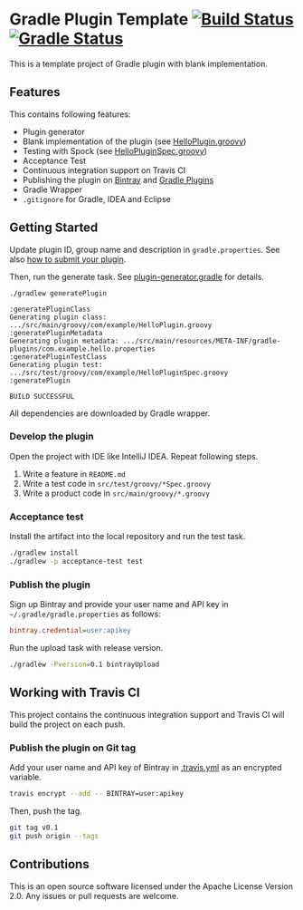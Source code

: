 Gradle Plugin Template [![Build Status](https://travis-ci.org/int128/gradle-plugin-blank.svg?branch=master)](https://travis-ci.org/int128/gradle-plugin-blank) [![Gradle Status](https://gradleupdate.appspot.com/int128/gradle-plugin-blank/status.svg?branch=master)](https://gradleupdate.appspot.com/int128/gradle-plugin-blank/status)
======================

This is a template project of Gradle plugin with blank implementation.


Features
--------

This contains following features:

  * Plugin generator
  * Blank implementation of the plugin (see [HelloPlugin.groovy](src/main/groovy/com/example/HelloPlugin.groovy))
  * Testing with Spock (see [HelloPluginSpec.groovy](src/test/groovy/com/example/HelloPluginSpec.groovy))
  * Acceptance Test
  * Continuous integration support on Travis CI
  * Publishing the plugin on [Bintray](https://bintray.com) and [Gradle Plugins](http://plugins.gradle.org)
  * Gradle Wrapper
  * `.gitignore` for Gradle, IDEA and Eclipse


Getting Started
---------------

Update plugin ID, group name and description in `gradle.properties`.
See also [how to submit your plugin](http://plugins.gradle.org/submit).

Then, run the generate task. See [plugin-generator.gradle](gradle/plugin-generator.gradle) for details.

```
./gradlew generatePlugin

:generatePluginClass
Generating plugin class: .../src/main/groovy/com/example/HelloPlugin.groovy
:generatePluginMetadata
Generating plugin metadata: .../src/main/resources/META-INF/gradle-plugins/com.example.hello.properties
:generatePluginTestClass
Generating plugin test: .../src/test/groovy/com/example/HelloPluginSpec.groovy
:generatePlugin

BUILD SUCCESSFUL
```

All dependencies are downloaded by Gradle wrapper.

### Develop the plugin

Open the project with IDE like IntelliJ IDEA.
Repeat following steps.

1. Write a feature in `README.md`
2. Write a test code in `src/test/groovy/*Spec.groovy`
3. Write a product code in `src/main/groovy/*.groovy`

### Acceptance test

Install the artifact into the local repository and run the test task.

```sh
./gradlew install
./gradlew -p acceptance-test test
```

### Publish the plugin

Sign up Bintray and provide your user name and API key in `~/.gradle/gradle.properties` as follows:

```ini
bintray.credential=user:apikey
```

Run the upload task with release version.

```sh
./gradlew -Pversion=0.1 bintrayUpload
```


Working with Travis CI
----------------------

This project contains the continuous integration support and Travis CI will build the project on each push.

### Publish the plugin on Git tag

Add your user name and API key of Bintray in [.travis.yml](.travis.yml) as an encrypted variable.

```sh
travis encrypt --add -- BINTRAY=user:apikey
```

Then, push the tag.

```sh
git tag v0.1
git push origin --tags
```


Contributions
-------------

This is an open source software licensed under the Apache License Version 2.0.
Any issues or pull requests are welcome.
